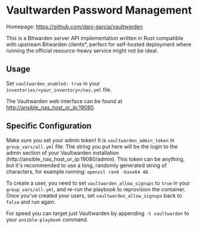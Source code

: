 # Vaultwarden Password Management

Homepage: <https://github.com/dani-garcia/vaultwarden>

This is a Bitwarden server API implementation written in Rust compatible with upstream Bitwarden clients*, perfect for self-hosted deployment where running the official resource-heavy service might not be ideal.

## Usage

Set `vaultwarden_enabled: true` in your `inventories/<your_inventory>/nas.yml` file.

The Vaultwarden web interface can be found at <http://ansible_nas_host_or_ip:19080>.

## Specific Configuration

Make sure you set your admin token! It is `vaultwarden_admin_token` in `group_vars/all.yml` file. The string you put here will be the login to the admin section of your Vaultwarden installation (http://ansible_nas_host_or_ip:19080/admin). This token can be anything, but it's recommended to use a long, randomly generated string of characters, for example running:
`openssl rand -base64 48`.

To create a user, you need to set `vaultwarden_allow_signups` to `true` in your `group_vars/all.yml`, and re-run the playbook to reprovision the
container. Once you've created your users, set `vaultwarden_allow_signups` back to `false` and run again.

For speed you can target just Vaultwarden by appending `-t vaultwarden` to your `ansible-playbook` command.
